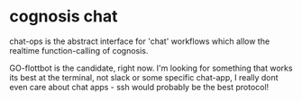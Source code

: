 # cognosis chat

chat-ops is the abstract interface for 'chat' workflows which allow the realtime function-calling of cognosis. 

GO-flottbot is the candidate, right now. I'm looking for something that works its best at the terminal, not slack or some specific chat-app,  I really dont even care about chat apps - ssh would probably be the best protocol!